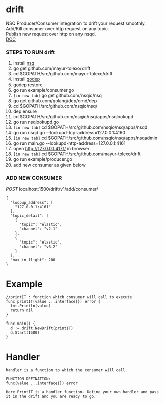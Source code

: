 # drift
NSQ Producer/Consumer integration to drift your request smoothly.  
Add/Kill consumer over http request on any topic.  
Publish new request over http on any nsqd.  
[DOC](godoc.org/github.com/mayur-tolexo/drift)

### STEPS TO RUN drift
1. install [nsq](https://nsq.io/deployment/installing.html)
1. go get github.com/mayur-tolexo/drift
1. cd $GOPATH/src/github.com/mayur-tolexo/drift
1. install [godep](https://www.github.com/tools/godep)
1. godep restore
1. go run example/consumer.go
1. `[in new tab]` go get github.com/nsqio/nsq
1. go get github.com/golang/dep/cmd/dep
1. cd $GOPATH/src/github.com/nsqio/nsq/
1. dep ensure
1. cd $GOPATH/src/github.com/nsqio/nsq/apps/nsqlookupd
1. go run nsqlookupd.go
1. `[in new tab]` cd $GOPATH/src/github.com/nsqio/nsq/apps/nsqd
1. go run nsqd.go --lookupd-tcp-address=127.0.0.1:4160
1. `[in new tab]` cd $GOPATH/src/github.com/nsqio/nsq/apps/nsqadmin
1. go run main.go --lookupd-http-address=127.0.0.1:4161
1. open http://127.0.0.1:4171/ in browser
1. `[in new tab]` cd $GOPATH/src/github.com/mayur-tolexo/drift
1. go run example/producer.go
1. add new consumer as given below


### ADD NEW CONSUMER
*POST* localhost:1500/drift/v1/add/consumer/
```
{
  "loopup_address": [
    "127.0.0.1:4161"
  ],
  "topic_detail": [
    {
      "topic": "elastic",
      "channel": "v2.1"
    },
    {
      "topic": "elastic",
      "channel": "v6.2"
    }
  ],
  "max_in_flight": 200
}
```


# Example
```
//printIT : function which consumer will call to execute
func printIT(value ...interface{}) error {
  fmt.Println(value)
  return nil
}

func main() {
  d := drift.NewDrift(printIT)
  d.Start(1500)
}

```


# Handler
```
handler is a function to which the consumer will call.

FUNCTION DEFINATION:
func(value ...interface{}) error

Here PrintIT is a handler function. Define your own handler and pass it in the drift and you are ready to go.
```

